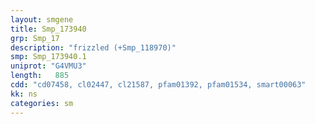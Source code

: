 ```yaml
---
layout: smgene
title: Smp_173940
grp: Smp_17
description: "frizzled (+Smp_118970)"
smp: Smp_173940.1
uniprot: "G4VMU3"
length:   885
cdd: "cd07458, cl02447, cl21587, pfam01392, pfam01534, smart00063"
kk: ns
categories: sm
---
```

